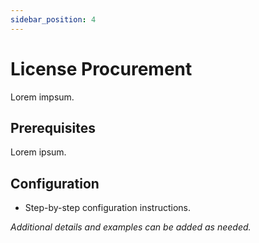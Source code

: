 ```yaml
---
sidebar_position: 4
---
```


# License Procurement

Lorem impsum.

## Prerequisites

Lorem ipsum.

## Configuration

- Step-by-step configuration instructions.

_Additional details and examples can be added as needed._